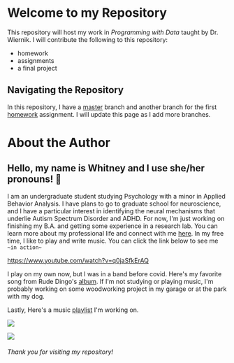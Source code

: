 # Welcome to my Repository

This repository will host my work in *Programming with Data* taught by Dr. Wiernik. I will contribute the following to this repository:
* homework 
* assignments
* a final project

## Navigating the Repository 

In this repository, I have a [master](https://github.com/usf-progdata/hw-whitneykasenetz/tree/master) branch and another branch for the first [homework](https://github.com/usf-progdata/hw-whitneykasenetz/tree/hw01) assignment. I will update this page as I add more branches.


# **About the Author**
## Hello, my name is Whitney and I use she/her pronouns! :tada:
 I am an undergraduate student studying Psychology with a minor in Applied Behavior Analysis. I have plans to go to graduate school for neuroscience, and I have a particular interest in identifying the neural mechanisms that underlie Autism Spectrum Disorder and ADHD. For now, I'm just working on finishing my B.A. and getting some experience in a research lab. You can learn more about my professional life and connect with me  [here](https://www.linkedin.com/in/whitney-kasenetz-16716119a/). 
In my free time, I like to play and write music. You can click the link below to see me ```~in action~```

https://www.youtube.com/watch?v=q0jaSfkErAQ

  I play on my own now, but I was in a band before covid. Here's my favorite song from Rude Dingo's [album](https://open.spotify.com/artist/6UwKAHx0TKLMBsag19tm6k). If I'm not studying or playing music, I'm probably working on some woodworking project in my garage or at the park with my dog. 
  
  Lastly, Here's a music [playlist](https://open.spotify.com/playlist/6TEtPJxx8hy9Vog5c3MZ3n) I'm working on. 

![](https://https://media.giphy.com/media/2uC8MtsaFn4JEHTMeI/giphy.gif)

![](https://i.imgur.com/zNssDtS.gif)

###### Thank you for visiting my repository! 



